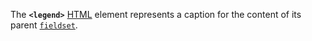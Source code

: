 The **`<legend>`** [HTML](https://developer.mozilla.org/en-US/docs/Web/HTML) element represents a caption for the content of its parent [`fieldset`](fieldset!).
